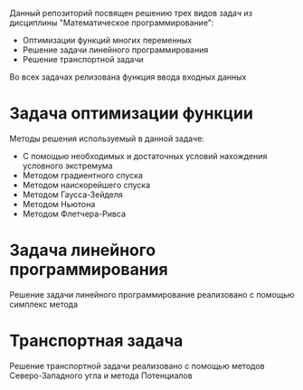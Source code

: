 Данный репозиторий посвящен решению трех видов задач из дисциплины "Математическое программирование":
* Оптимизации функций многих переменных
* Решение задачи линейного программирования
* Решение транспортной задачи

Во всех задачах релизована функция ввода входных данных

# Задача оптимизации функции

Методы решения используемый в данной задаче:
- С помощью необходимых и достаточных условий нахождения условного экстремума
- Методом градиентного спуска
- Методом наискорейшего спуска
- Методом Гаусса-Зейделя
- Методом Ньютона
- Методом Флетчера-Ривса

# Задача линейного программирования
Решение задачи линейного программирование реализовано с помощью симплекс метода
# Транспортная задача
Решение транспортной задачи реализовано с помощью методов Северо-Западного угла и метода Потенциалов
